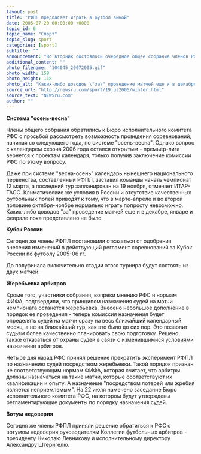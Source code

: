 ```yaml
---
layout: post
title: "РФПЛ предлагает играть в футбол зимой"
date: 2005-07-20 00:00:00 +0000
topic_id: 6
topic_name: "Спорт"
topic_slug: sport
categories: [sport]
subtitle: ""
announcement: "Во вторник состоялось очередное общее собрание членов Российской футбольной премьер-лиги (РФПЛ), на котором рассматривались итоги первого круга чемпионата России по футболу. В повестке дня, как сообщает пресс-служба РФПЛ, также было обсуждение основных положений календаря футбольного сезона 2006 года."
additional_content: ""
photo_filename: "104045_20072005.gif"
photo_width: 158
photo_height: 118
photo_alt: "Каких-либо доводов \"за\" проведение матчей еще и в декабре, январе и феврале пока представлено не было"
source_url: "http://newsru.com/sport/19jul2005/winter.html"
source_text: "NEWSru.com"
author: ""
---
```

<strong>Система "осень-весна"</strong>

Члены общего собрания обратились к Бюро исполнительного комитета РФС с просьбой рассмотреть возможность проведения соревнований, начиная со следующего года, по системе "осень-весна". Однако вопрос с календарем сезона 2006 года остался открытым - премьер-лига вернется к проектам календаря, только получив заключение комиссии РФС по этому вопросу.

Даже при системе "весна-осень" календарь нынешнего национального первенства, составленный РФПЛ, заставил команды начать чемпионат 12 марта, а последний тур запланирован на 19 ноября, отмечает ИТАР-ТАСС. Климатические же условия в России и отсутствие качественных футбольных полей приводят к тому, что в марте-апреле и во второй половине октября-ноябре нормально играть попросту невозможно. Каких-либо доводов "за" проведение матчей еще и в декабре, январе и феврале пока представлено не было.

<strong>Кубок России</strong>

Сегодня же члены РФПЛ постановили отказаться от одобрения внесения изменений в действующий регламент соревнований за Кубок России по футболу 2005-06 гг.

До полуфинала включительно стадии этого турнира будут состоять из двух матчей.

<strong>Жеребьевка арбитров</strong>

Кроме того, участники собрания, вопреки мнению РФС и нормам ФИФА, подтвердили, что принципом назначения судей на матчи чемпионата останется жеребьевка. Внесено небольшое дополнение в порядок ее проведения - теперь комиссия назначения будет определять судей на матчи сразу на весь ближайший календарный месяц, а не на ближайший тур, как это было до сих пор. Это позволит судьям более качественно планировать свою подготовку. Решено также отказаться от охраны судей в связи с изменившимися условиями назначения арбитров.

Четыре дня назад РФС принял решение прекратить эксперимент РФПЛ по назначению судей посредством жеребьевки. Такой порядок признан не соответствующим нормам ФИФА, которая считает, что арбитры должны назначаться на такие матчи, которые соответствуют их квалификации и опыту. А назначение "посредством лотерей или жребия является неприемлемым". На 22 июля намечено заседание Бюро исполнительного комитета РФС, на котором будут утверждены регламентирующие документы по порядку назначения судей.

<strong>Вотум недоверия</strong>

Сегодня же члены РФПЛ приняли решение обратиться к РФС с вотумом недоверия руководителям Коллегии футбольных арбитров - президенту Николаю Левникову и исполнительному директору Александру Штернгелю.
